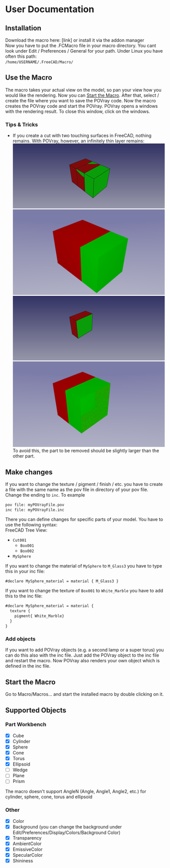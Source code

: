 # User Documentation
## Installation
Download the macro here: [link] or install it via the addon manager  
Now you have to put the .FCMacro file in your macro directory. You cant look under Edit / Preferences / General for your path. Under Linux you have often this path:  
`/home/USERNAME/.FreeCAD/Macro/`  

## Use the Macro
The macro takes your actual view on the model, so pan your view how you would like the rendering. Now you can [Start the Macro](#startTheMacro). After that, select / create the file where you want to save the POVray code. Now the macro creates the POVray code and start the POVray. POVray opens a windows with the rendering result. To close this window, click on the windows.

### Tips & Tricks
* If you create a cut with two touching surfaces in FreeCAD, nothing remains. With POVray, however, an infinitely thin layer remains:
![FreeCAD before cutting](img/tipsAndTricks/01_FC.png "FreeCAD before cutting")
![POVray before cutting](img/tipsAndTricks/01_PR.png "POVray before cutting")
![FreeCAD after cutting](img/tipsAndTricks/02_FC.png "FreeCAD after cutting")
![POVray after cutting](img/tipsAndTricks/02_PR.png "POVray after cutting")
To avoid this, the part to be removed should be slightly larger than the other part.

## Make changes
If you want to change the texture / pigment / finish / etc. you have to create a file with the same name as the pov file in directory of your pov file. Change the ending to `inc`. To example
```
pov file: myPOVrayFile.pov
inc file: myPOVrayFile.inc
```
There you can define changes for specific parts of your model. You have to use the following syntax:  
FreeCAD Tree View:
* `Cut001`
  * `Box001`
  * `Box002`
* `MySphere`  

If you want to change the material of `MySphere` to `M_Glass3` you have to type this in your inc file:

```
#declare MySphere_material = material { M_Glass3 }

```

If you want to change the texture of `Box001` to `White_Marble` you have to add this to the inc file:
```
#declare MySphere_material = material {
  texture {
    pigment{ White_Marble}
  }
}
```

### Add objects
If you want to add POVray objects (e.g. a second lamp or a super torus) you can do this also with the inc file. Just add the POVray object to the inc file and restart the macro. Now POVray also renders your own object which is defined in the inc file.

<a name="startTheMacro"></a>
## Start the Macro
Go to Macro/Macros… and start the installed macro by double clicking on it.

## Supported Objects
### Part Workbench
- [x] Cube
- [x] Cylinder
- [x] Sphere
- [x] Cone
- [x] Torus
- [x] Ellipsoid
- [ ] Wedge
- [ ] Plane
- [ ] Prism

The macro doesn't support AngleN (Angle, Angle1, Angle2, etc.) for cylinder, sphere, cone, torus and ellipsoid

### Other
- [x] Color
- [x] Background (you can change the background under Edit/Preferences/Display/Colors/Background Color)
- [x] Transparency
- [x] AmbientColor
- [x] EmissiveColor
- [x] SpecularColor
- [x] Shininess
